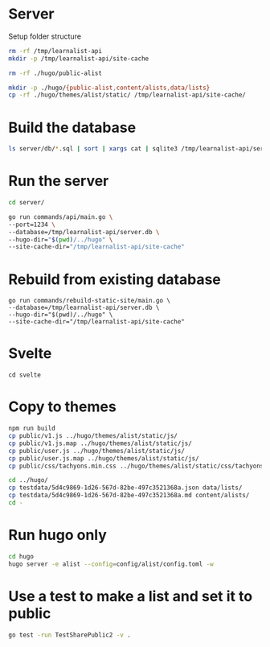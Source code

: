 # Server

Setup folder structure
```sh
rm -rf /tmp/learnalist-api
mkdir -p /tmp/learnalist-api/site-cache
```

```sh
rm -rf ./hugo/public-alist
```

```sh
mkdir -p ./hugo/{public-alist,content/alists,data/lists}
cp -rf ./hugo/themes/alist/static/ /tmp/learnalist-api/site-cache/
```

# Build the database
```sh
ls server/db/*.sql | sort | xargs cat | sqlite3 /tmp/learnalist-api/server.db
```


# Run the server
```sh
cd server/
```


```sh
go run commands/api/main.go \
--port=1234 \
--database=/tmp/learnalist-api/server.db \
--hugo-dir="$(pwd)/../hugo" \
--site-cache-dir="/tmp/learnalist-api/site-cache"
```

# Rebuild from existing database

```
go run commands/rebuild-static-site/main.go \
--database=/tmp/learnalist-api/server.db \
--hugo-dir="$(pwd)/../hugo" \
--site-cache-dir="/tmp/learnalist-api/site-cache"
```

# Svelte
```
cd svelte
```

# Copy to themes
```sh
npm run build
cp public/v1.js ../hugo/themes/alist/static/js/
cp public/v1.js.map ../hugo/themes/alist/static/js/
cp public/user.js ../hugo/themes/alist/static/js/
cp public/user.js.map ../hugo/themes/alist/static/js/
cp public/css/tachyons.min.css ../hugo/themes/alist/static/css/tachyons.min.css

cd ../hugo/
cp testdata/5d4c9869-1d26-567d-82be-497c3521368a.json data/lists/
cp testdata/5d4c9869-1d26-567d-82be-497c3521368a.md content/alists/
cd -
```

# Run hugo only
```sh
cd hugo
hugo server -e alist --config=config/alist/config.toml -w
```

# Use a test to make a list and set it to public
```sh
go test -run TestSharePublic2 -v .
```
